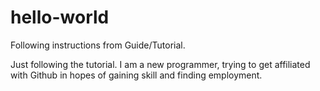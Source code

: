 # hello-world
Following instructions from Guide/Tutorial.

Just following the tutorial. I am a new programmer,
trying to get affiliated with Github in hopes of gaining
skill and finding employment.
